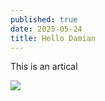 ```yaml
---
published: true
date: 2025-05-24
title: Hello Damian
---
```

This is an artical

![](https://neosahadeo.github.io/journal/images/articles/2025-04-22_11-40.png)